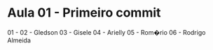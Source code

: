 # Aula 01 - Primeiro commit
01 - 
02 - Gledson
03 - Gisele
04 - Arielly
05 - Rom�rio
06 - Rodrigo Almeida